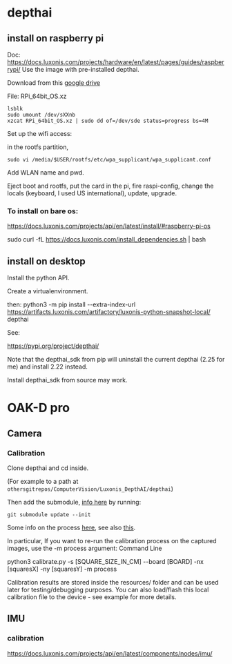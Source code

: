 # depthai

## install on raspberry pi

Doc: https://docs.luxonis.com/projects/hardware/en/latest/pages/guides/raspberrypi/
Use the image with pre-installed depthai.

Download from this [google drive](https://drive.google.com/drive/folders/1O50jPpGj_82jkAokdrsG--k9OBQfMXK5)

File: RPi_64bit_OS.xz

    lsblk
    sudo umount /dev/sXXnb
    xzcat RPi_64bit_OS.xz | sudo dd of=/dev/sde status=progress bs=4M

Set up the wifi access:

in the rootfs partition, 

    sudo vi /media/$USER/rootfs/etc/wpa_supplicant/wpa_supplicant.conf

Add WLAN name and pwd.

Eject boot and rootfs, put the card in the pi, fire raspi-config, change the locals (keyboard, I used US international),  update, upgrade.


### To install on bare os:
https://docs.luxonis.com/projects/api/en/latest/install/#raspberry-pi-os

sudo curl -fL https://docs.luxonis.com/install_dependencies.sh | bash





## install on desktop

Install the python API.

Create a virtualenvironment.

then: 
python3 -m pip install --extra-index-url https://artifacts.luxonis.com/artifactory/luxonis-python-snapshot-local/ depthai

See:

https://pypi.org/project/depthai/

Note that the depthai_sdk from pip will uninstall the current depthai (2.25 for me) and install 2.22 instead.

Install depthai_sdk from source may work.

# OAK-D pro

## Camera

### Calibration

Clone depthai and cd inside.

(For example to a path at `othersgitrepos/ComputerVision/Luxonis_DepthAI/depthai`)

Then add the submodule, [info here](https://github.com/luxonis/depthai-calibration?tab=readme-ov-file) by running:

    git submodule update --init

Some info on the process [here](https://docs.luxonis.com/hardware/platform/calibration), see also [this](https://docs.luxonis.com/software/depthai/examples/calibration_load#calibration-load).

In particular, If you want to re-run the calibration process on the captured images, use the -m process argument:
Command Line

python3 calibrate.py -s [SQUARE_SIZE_IN_CM] --board [BOARD] -nx [squaresX] -ny [squaresY] -m process

Calibration results are stored inside the resources/ folder and can be used later for testing/debugging purposes. You can also load/flash this local calibration file to the device - see example for more details.
## IMU

### calibration


https://docs.luxonis.com/projects/api/en/latest/components/nodes/imu/


